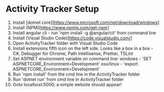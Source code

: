 # Activity Tracker Setup

1.  Install [dotnet core][https://www.microsoft.com/net/download/windows]
2.  Install (NPM)[https://www.npmjs.com/get-npm]
3.  Install angular cli - run 'npm install -g @angular/cli' from command line
4.  Install (Visual Studio Code)[https://code.visualstudio.com/]
5.  Open ActivityTracker folder with Visual Studio Code
6.  Install extensions fifth icon on the left side. Looks like a box in a box - C#, Debugger for Chrome, Path Intellisense, Prettier, TSLint
7.  Set ASPNET environment variable on command line: windows - 'SET ASPNETCORE_Environment=Development' osx/linux - 'export ASPNETCORE_Environment=Development'
8.  Run 'npm install' from the cmd line in the ActivityTracker folder
9.  Run 'dotnet run' from cmd line in ActivityTracker folder
10. Goto localhost:5000; a simple website should appear!
